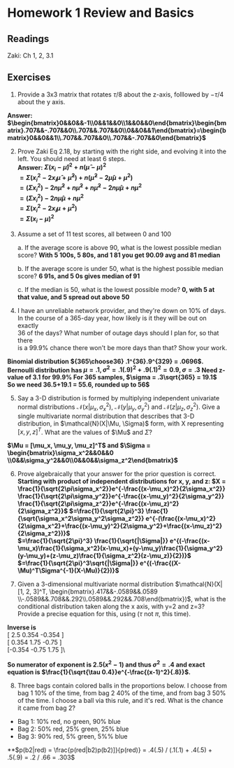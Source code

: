 # Homework 1 Review and Basics

## Readings
Zaki:
Ch 1, 2, 3.1

## Exercises
1. Provide a 3x3 matrix that rotates $\tau/8$ about the z-axis, folllowed by $-\tau/4$ about the y axis.

**Answer: $\begin{bmatrix}0&&0&&-1\\0&&1&&0\\1&&0&&0\end{bmatrix}\begin{bmatrix}.707&&-.707&&0\\.707&&.707&&0\\0&&0&&1\end{bmatrix}=\begin{bmatrix}0&&0&&1\\.707&&.707&&0\\.707&&-.707&&0\end{bmatrix}$**

2. Prove Zaki Eq 2.18, by starting with the right side, and evolving it into the left.  You should need at least 6 steps.\
**Answer:
$\Sigma{(x_i-\hat\mu)^2} + n(\hat\mu - \mu)^2$\
$= \Sigma{(x_i^2 -2x_i\hat{\mu} + \hat\mu^2)} + n(\hat{\mu}^2 -2\hat\mu\mu+ \mu^2)$\
$= (\Sigma{x_i^2}) -2n\hat{\mu}^2 + n\hat\mu^2 + n\hat{\mu}^2 -2n\hat\mu\mu+ n\mu^2$\
$= (\Sigma{x_i^2}) -2n\hat\mu\mu+ n\mu^2$\
$= \Sigma{(x_i^2 - 2x_i\mu + \mu^2)}$\
$= \Sigma{(x_i - \mu)^2}$**

3. Assume a set of 11 test scores, all between 0 and 100

   a. If the average score is above 90, what is the lowest possible median score?  **With 5 100s, 5 80s, and 1 81 you get 90.09 avg and 81 median**

   b. If the average score is under 50, what is the highest possible median score? **6 91s, and 5 0s gives median of 91**

   c. If the median is 50, what is the lowest possible mode? **0, with 5 at that value, and 5 spread out above 50**

4. I have an unreliable network provider, and they're down on 10% of days.\
In the course of a 365-day year, how likely is it they will be out on exactly\
36 of the days?  What number of outage days should I plan for, so that there\
is a 99.9% chance there won't be more days than that?  Show your work.  

**Binomial distribution ${365\choose36} .1^{36}.9^{329} = .0696$.  
Bernoulli distribution has $\mu = .1, \sigma^2 = .1(.9)^2 + .9(.1)^2 = 0.9, \sigma = .3$ 
Need z-value of 3.1 for 99.9% For 365 samples, $\sigma = .3\sqrt{365} = 19.1$  
So we need 36.5+19.1 = 55.6, rounded up to 56$**

5. Say a 3-D distribution is formed by multiplying independent univariate normal distributions $\mathcal{N}(x|\mu_x, \sigma_x^2)$, $\mathcal{N}(y|\mu_y, \sigma_y^2)$ and $\mathcal{N}(z|\mu_z, \sigma_z^2)$.  Give a single multivariate normal distribution that describes that 3-D distribution, in $\mathcal{N}(X|\Mu, \Sigma)$ form, with X representing $[x,y,z]^T$.  What are the values of $\Mu$ and $\Sigma$?

**$\Mu = [\mu_x, \mu_y, \mu_z]^T$ and $\Sigma = \begin{bmatrix}\sigma_x^2&&0&&0
\\0&&\sigma_y^2&&0\\0&&0&&\sigma_z^2\end{bmatrix}$**

6. Prove algebraically that your answer for the prior question is correct.
**Starting with product of independent distributions for x, y, and z:
 $X = \frac{1}{\sqrt{2\pi\sigma_x^2}}e^{-\frac{(x-\mu_x)^2}{2\sigma_x^2}}
 \frac{1}{\sqrt{2\pi\sigma_y^2}}e^{-\frac{(x-\mu_y)^2}{2\sigma_y^2}}
 \frac{1}{\sqrt{2\pi\sigma_z^2}}e^{-\frac{(x-\mu_z)^2}{2\sigma_z^2}}$
 $=\frac{1}{\sqrt{2\pi}^3} \frac{1}{\sqrt{\sigma_x^2\sigma_y^2\sigma_z^2}} e^{-(\frac{(x-\mu_x)^2}{2\sigma_x^2}+\frac{(x-\mu_y)^2}{2\sigma_y^2}+\frac{(x-\mu_z)^2}{2\sigma_z^2})}$\
 $=\frac{1}{\sqrt{2\pi}^3} \frac{1}{\sqrt{|\Sigma|}} e^{(-\frac{(x-\mu_x)\frac{1}{\sigma_x^2}(x-\mu_x)+(y-\mu_y)\frac{1}{\sigma_y^2}(y-\mu_y)+(z-\mu_z)\frac{1}{\sigma_z^2}(z-\mu_z)}{2})}$\
  $=\frac{1}{\sqrt{2\pi}^3\sqrt{|\Sigma|}} e^{(-\frac{(X-\Mu)^T\Sigma^{-1}(X-\Mu)}{2})}$**

7. Given a 3-dimensional multivariate normal distribution $\mathcal{N}(X|[1, 2, 3]^T, \begin{bmatrix}.417&&-.0589&&.0589
\\-.0589&&.708&&.292\\.0589&&.292&&.708\end{bmatrix})$, what is the conditional distribution taken along the x axis, with y=2 and z=3?  Provide a precise equation for this, using ($\tau$ not $\pi$, this time).

**Inverse is**\
[ 2.5    0.354  -0.354    ]\
[ 0.354  1.75   -0.75      ]\
[-0.354 -0.75    1.75      ]\

**So numerator of exponent is $2.5(x^2-1)$ and thus $\sigma^2 = .4$ and exact equation is $\frac{1}{\sqrt{\tau 0.4}}e^{-\frac{(x-1)^2}{.8}}$.**

8. Three bags contain colored balls in the proportions below.  I choose from bag 1 10% of the time, from bag 2 40% of the time, and from bag 3 50% of the time.  I choose a ball via this rule, and it's red.  What is the chance it came from bag 2?
  * Bag 1: 10% red, no green, 90% blue
  * Bag 2: 50% red, 25% green, 25% blue
  * Bag 3: 90% red, 5% green, 5%% blue

**$p(b2|red) = \frac{p(red|b2)p(b2)]}{p(red)} = .4(.5) / (.1(.1) + .4(.5) + .5(.9) = .2 / .66 = .303$

